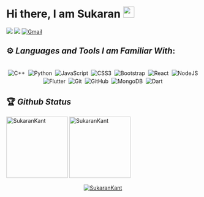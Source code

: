 

<h1>Hi there, I am Sukaran <img src="https://github.com/TheDudeThatCode/TheDudeThatCode/blob/master/Assets/Hi.gif"width="29"> </h1>



[<img src="https://img.shields.io/badge/linkedin-%230077B5.svg?&style=for-the-badge&logo=linkedin&logoColor=white">](https://www.linkedin.com/in/sukarankant765/)
[<img src="https://img.shields.io/badge/twitter-white.svg?&style=for-the-badge&logo=twitter&logoColor=%3A2F2F">](https://twitter.com/sukaran_kant)
[<img alt="Gmail" src="https://img.shields.io/badge/Gmail-D14836?style=for-the-badge&logo=gmail&logoColor=white" />](mailto:sukarankant765@gmail.com)


## ⚙️ *Languages and Tools I am Familiar With*:

<p align="center">
<br/>
<img alt="C++" src="https://img.shields.io/badge/c++%20-%2300599C.svg?&style=for-the-badge&logo=c%2B%2B&ogoColor=white" style="margin:2px;"/>
<img alt="Python" src="https://img.shields.io/badge/python%20-%2314354C.svg?&style=for-the-badge&logo=python&logoColor=white" style="margin:2px;"/>
<img alt="JavaScript" src="https://img.shields.io/badge/javascript%20-%23323330.svg?&style=for-the-badge&logo=javascript&logoColor=%23F7DF1E" style="margin:2px;"/>
<img alt="CSS3" src="https://img.shields.io/badge/css3%20-%231572B6.svg?&style=for-the-badge&logo=css3&logoColor=white" style="margin:2px;"/>
<img alt="Bootstrap" src="https://img.shields.io/badge/bootstrap%20-%23563D7C.svg?&style=for-the-badge&logo=bootstrap&logoColor=white" style="margin:2px;"/>
<img alt="React" src="https://img.shields.io/badge/react%20-%2320232a.svg?&style=for-the-badge&logo=react&logoColor=%2361DAFB" style="margin:2px;"/>
<img alt="NodeJS" src="https://img.shields.io/badge/node.js%20-%2343853D.svg?&style=for-the-badge&logo=node.js&logoColor=white" style="margin:2px;"/>
<img alt="Flutter" src="https://img.shields.io/badge/flutter%20-%2314354C.svg?&style=for-the-badge&logo=flutter&ogoColor=%23F7DF1E" style="margin:2px;"/>
<img alt="Git" src="https://img.shields.io/badge/git%20-%23F05033.svg?&style=for-the-badge&logo=git&logoColor=white" style="margin:2px;"/>
<img alt="GitHub" src="https://img.shields.io/badge/github%20-%23121011.svg?&style=for-the-badge&logo=github&logoColor=white" style="margin:2px;"/>
<img alt="MongoDB" src ="https://img.shields.io/badge/MongoDB-%234ea94b.svg?&style=for-the-badge&logo=mongodb&logoColor=white" style="margin:2px;"/>
<img alt="Dart" src ="https://img.shields.io/badge/Dart-%23563D7C.svg?&style=for-the-badge&logo=dart&logoColor=white" style="margin:2px;"/>
<br/>
</p>

## 🏆 *Github Status*

<p>
  <img row=1 column=2 height=160 src="https://github-readme-stats.vercel.app/api/top-langs?username=SukaranKant&show_icons=true&locale=en&layout=compact&theme=monokai" alt="SukaranKant" />
  <img row=1 column=2 height=160 src="https://github-readme-stats.vercel.app/api?username=SukaranKant&show_icons=true&locale=en&theme=monokai" alt="SukaranKant" />
</p>

<p align="center"> <a href="https://github.com/ryo-ma/github-profile-trophy"><img src="https://github-profile-trophy.vercel.app/?username=SukaranKant&row=1&column=8&no-frame=true&theme=monokai" alt="SukaranKant" /></a> </p>
